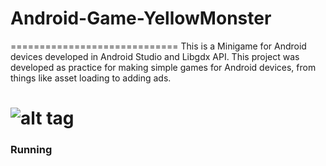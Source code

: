 # Android-Game-YellowMonster
=============================
This is a Minigame for Android devices developed in Android Studio and Libgdx API. This project was developed as practice for making 
simple games for Android devices, from things like asset loading to adding ads. 

![alt tag](https://cloud.githubusercontent.com/assets/9208418/23891528/224f723e-0897-11e7-8026-0c5d83333371.png)
============================
### Running
